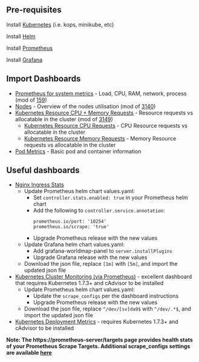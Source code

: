 ## Pre-requisites
Install [Kubernetes](https://kubernetes.io) (i.e. kops, minikube, etc)

Install [Helm](https://github.com/kubernetes/helm)

Install [Prometheus](https://github.com/kubernetes/charts/tree/master/stable/prometheus)

Install [Grafana](https://github.com/kubernetes/charts/tree/master/stable/grafana)

## Import Dashboards

* [Prometheus for system metrics](dashboards/prometheus-system_rev1.json) - Load, CPU, RAM, network, process (mod of [159](https://grafana.com/dashboards/159))
* [Nodes](dashboards/nodes_rev1.json) - Overview of the nodes utilisation (mod of [3140](https://grafana.com/dashboards/3140))
* [Kubernetes Resource CPU + Memory Requests](dashboards/resource-requests_rev1.json) - Resource requests vs allocatable in the cluster (mod of [3149](https://grafana.com/dashboards/3149))
  * [Kubernetes Resource CPU Requests](dashboards/resource-cpu-requests.json) - CPU Resource requests vs allocatable in the cluster
  * [Kubernetes Resource Memory Requests](dashboards/resource-memory-requests.json) - Memory Resource requests vs allocatable in the cluster
* [Pod Metrics](dashboards/pod_metrics.json) - Basic pod and container information

## Useful dashboards
* [Nginx Ingress Stats](https://grafana.com/dashboards/3050)
  * Update Prometheus helm chart values.yaml:
    * Set `controller.stats.enabled: true` in your Prometheus helm chart
    * Add the following to `controller.service.annotation`:
      ```
      prometheus.io/port: '10254'
      prometheus.io/scrape: 'true'
      ```
    * Upgrade Prometheus release with the new values
  * Update Grafana helm chart values.yaml:
    * Add grafana-worldmap-panel to `server.installPlugins`
    * Upgrade Grafana release with the new values
  * Download the json file, replace `[1m]` with `[5m]`, and import the updated json file
* [Kubernetes Cluster Monitoring (via Prometheus)](https://grafana.com/dashboards/315) - excellent dashboard that requires Kubernetes 1.7.3+ and cAdvisor to be installed
  * Update Prometheus helm chart values.yaml:
    * Update the `scrape_configs` per the dashboard instructions
    * Upgrade Prometheus release with the new values
  * Download the json file, replace `^/dev/[sv]da9$` with `^/dev/.*$`, and import the updated json file
* [Kubernetes Deployment Metrics](https://grafana.com/dashboards/741) - requires Kubernetes 1.7.3+ and cAdvisor to be installed


**Note: The https://prometheus-server/targets page provides health stats of your Prometheus Scrape Targets. Additional scrape_configs settings are available [here](https://github.com/prometheus/prometheus/blob/master/documentation/examples/prometheus-kubernetes.yml)**
